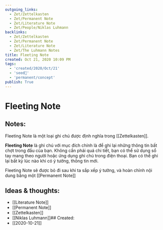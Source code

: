 ```yaml
---
outgoing_links:
  - Zet/Zettelkasten
  - Zet/Permanent Note
  - Zet/Literature Note
  - Zet/People/Niklas Luhmann
backlinks:
  - Zet/Zettelkasten
  - Zet/Permanent Note
  - Zet/Literature Note
  - Zet/The Luhmann Notes
title: Fleeting Note
created: Oct 21, 2020 10:09 PM 
tags:
  - 'created/2020/Oct/21'
  - 'seed🥜'
  - 'permanent/concept'
publish: True
---
```

# Fleeting Note

## Notes:
Fleeting Note là một loại ghi chú được định nghĩa trong [[Zettelkasten]].

**Fleeting Note** là ghi chú với mục đích chính là để ghi lại những thông tin bất chợt trong đầu của bạn. Không cần phải quá chi tiết, bạn có thể sử dụng sổ tay mang theo người hoặc ứng dụng ghi chú trong điện thoại. Bạn có thể ghi lại bất kỳ lúc nào khi có ý tưởng, thông tin mới.

Fleeting Note sẽ được bỏ đi sau khi ta sắp xếp ý tưởng, và hoàn chỉnh nội dung bằng một [[Permanent Note]]

## Ideas & thoughts:
- [[Literature Note]]
- [[Permanent Note]]
- [[Zettelkasten]]
- [[Niklas Luhmann]]## Created:
- [[2020-10-21]]
